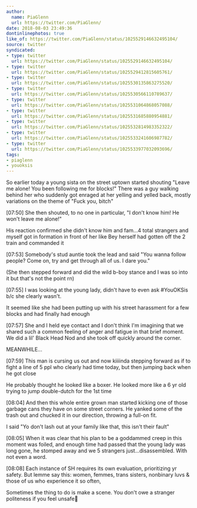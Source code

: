```yaml
---
author:
  name: PiaGlenn
  url: https://twitter.com/PiaGlenn/
date: 2018-08-03 23:49:36
dontinlinephotos: true
like_of: https://twitter.com/PiaGlenn/status/1025529146632495104/
source: twitter
syndicated:
- type: twitter
  url: https://twitter.com/PiaGlenn/status/1025529146632495104/
- type: twitter
  url: https://twitter.com/PiaGlenn/status/1025529412815605761/
- type: twitter
  url: https://twitter.com/PiaGlenn/status/1025530135863275520/
- type: twitter
  url: https://twitter.com/PiaGlenn/status/1025530566110789637/
- type: twitter
  url: https://twitter.com/PiaGlenn/status/1025531064868057088/
- type: twitter
  url: https://twitter.com/PiaGlenn/status/1025531685880954881/
- type: twitter
  url: https://twitter.com/PiaGlenn/status/1025532814983352322/
- type: twitter
  url: https://twitter.com/PiaGlenn/status/1025533241606987782/
- type: twitter
  url: https://twitter.com/PiaGlenn/status/1025533977032093696/
tags:
- piaglenn
- youoksis
---
```


So earlier today a young sista on the street uptown started shouting "Leave me alone! You been following me for blocks!" There was a guy walking behind her who suddenly got enraged at her yelling and yelled back, mostly variations on the theme of "Fuck you, bitch"

<time id="1025529412815605761">[07:50]</time> She then shouted, to no one in particular, "I don't know him! He won't leave me alone!"



His reaction confirmed she didn't know him and fam...4 total strangers and myself got in formation in front of her like Bey herself had gotten off the 2 train and commanded it

<time id="1025530135863275520">[07:53]</time> Somebody's stud auntie took the lead and said "You wanna follow people? Come on, try and get through all of us. I dare you."



(She then stepped forward and did the wild b-boy stance and I was so into it but that's not the point rn)

<time id="1025530566110789637">[07:55]</time> I was looking at the young lady, didn't have to even ask #YouOKSis b/c she clearly wasn't.



It seemed like she had been putting up with his street harassment for a few blocks and had finally had enough

<time id="1025531064868057088">[07:57]</time> She and I held eye contact and I don't think I'm imagining that we shared such a common feeling of anger and fatigue in that brief moment. We did a lil' Black Head Nod and she took off quickly around the corner.



MEANWHILE...

<time id="1025531685880954881">[07:59]</time> This man is cursing us out and now kiiiinda stepping forward as if to fight a line of 5 ppl who clearly had time today, but then jumping back when he got close



He probably thought he looked like a boxer. He looked more like a 6 yr old trying to jump double-dutch for the 1st time

<time id="1025532814983352322">[08:04]</time> And then this whole entire grown man started kicking one of those garbage cans they have on some street corners. He yanked some of the trash out and chucked it in our direction, throwing a full-on fit.



I said "Yo don't lash out at your family like that, this isn't their fault"

<time id="1025533241606987782">[08:05]</time> When it was clear that his plan to be a goddammed creep in this moment was foiled, and enough time had passed that the young lady was long gone, he stomped away and we 5 strangers just...disassembled. With not even a word.

<time id="1025533977032093696">[08:08]</time> Each instance of SH requires its own evaluation, prioritizing yr safety. But lemme say this: women, femmes, trans sisters, nonbinary luvs &amp; those of us who experience it so often,



Sometimes the thing to do is make a scene. You don't owe a stranger politeness if you feel unsafe💛